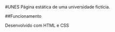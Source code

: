 #UNES
Página estática de uma universidade fictícia.

##Funcionamento

Desenvolvido com HTML e CSS


